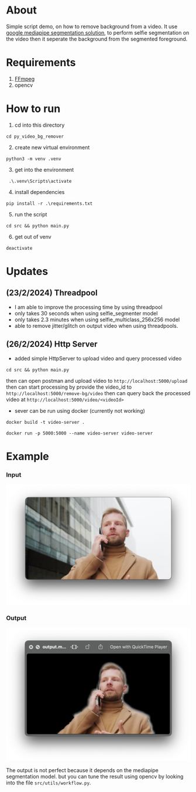 # About

Simple script demo, on how to remove background from a video.
It use [google mediapipe segmentation solution](https://developers.google.com/mediapipe/solutions/vision/image_segmenter#configurations_options), to perform selfie segmentation on the video
then it seperate the background from the segmented foreground.

# Requirements

1. [FFmpeg](https://www.ffmpeg.org/download.html)
2. opencv

# How to run

1. cd into this directory

```
cd py_video_bg_remover
```

2. create new virtual environment

```
python3 -m venv .venv
```

3. get into the environment

```
 .\.venv\Scripts\activate
```

4. install dependencies

```
pip install -r .\requirements.txt
```

5. run the script

```
cd src && python main.py
```

6. get out of venv

```
deactivate
```

# Updates

## (23/2/2024) Threadpool

- I am able to improve the processing time by using threadpool
- only takes 30 seconds when using selfie_segmenter model
- only takes 2.3 minutes when using selfie_multiclass_256x256 model
- able to remove jitter/glitch on output video when using threadpools.

## (26/2/2024) Http Server

- added simple HttpServer to upload video and query processed video

```
cd src && python main.py
```

then can open postman and upload video to `http://localhost:5000/upload`
then can start processing by provide the video_id to `http://localhost:5000/remove-bg/video`
then can query back the processed video at `http://localhost:5000/video/<videoId>`

- sever can be run using docker (currently not working)

```
docker build -t video-server .
```

```
docker run -p 5000:5000 --name video-server video-server
```

# Example 

### Input 
![input image](/screenshots/input.png)

### Output
![output image](/screenshots/output.png)

The output is not perfect because it depends on the mediapipe segmentation model. but you can tune the result using opencv by looking into the file `src/utils/workflow.py`.